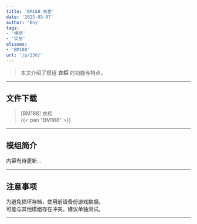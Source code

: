 ```yaml
---
title: 'BM188-衣柜'
date: '2025-03-07'
author: 'Bny'
tags:
- '模组'
- '实用'
aliases:
- 'BM188'
url: '/p/250/'
---
```


> 本文介绍了模组 **衣柜** 的功能与特点。

---

## 文件下载

> [BM188] 衣柜  
{{< pan "BM188" >}}  

---

## 模组简介

>  
内容有待更新...  

---

## 注意事项

>  
为避免损坏存档，使用前请备份游戏数据。  
可能与其他模组存在冲突，建议单独测试。  

---


